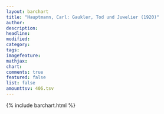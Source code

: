 ```yaml
---
layout: barchart
title: "Hauptmann, Carl: Gaukler, Tod und Juwelier (1920)"
author:
description:
headline:
modified:
category:
tags:
imagefeature: 
mathjax: 
chart: 
comments: true
featured: false
list: false
amounttsv: 406.tsv
---
```

{% include barchart.html %}
